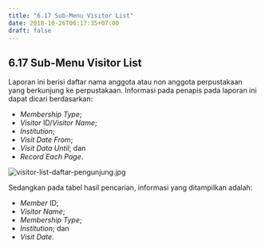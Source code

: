 ```yaml
---
title: "6.17 Sub-Menu Visitor List"
date: 2018-10-26T06:17:35+07:00
draft: false
---
```


## 6.17 Sub-Menu Visitor List

Laporan ini berisi daftar nama anggota atau non anggota perpustakaan yang berkunjung ke perpustakaan. Informasi pada penapis pada laporan ini dapat dicari berdasarkan:

* _Membership Type_;
* _Visitor_ ID/_Visitor Name_;
* _Institution_;
* _Visit Date From_;
* _Visit Data Until_; dan
* _Record Each Page_.

![visitor-list-daftar-pengunjung.jpg](/assets/visitor-list-daftar-pengunjung.jpg)

Sedangkan pada tabel hasil pencarian, informasi yang ditampilkan adalah:

* _Member_ ID;
* _Visitor Name_;
* _Membership Type_;
* _Institution_; dan
* _Visit Date_.
